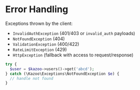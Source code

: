 # Error Handling

Exceptions thrown by the client:
- `InvalidAuthException` (401/403 or `invalid_auth` payloads)
- `NotFoundException` (404)
- `ValidationException` (400/422)
- `RateLimitException` (429)
- `HttpException` (fallback with access to request/response)

```php
try {
  $user = $kazoo->users()->get('abcd');
} catch (\Kazoo\Exceptions\NotFoundException $e) {
  // handle not found
}
```
